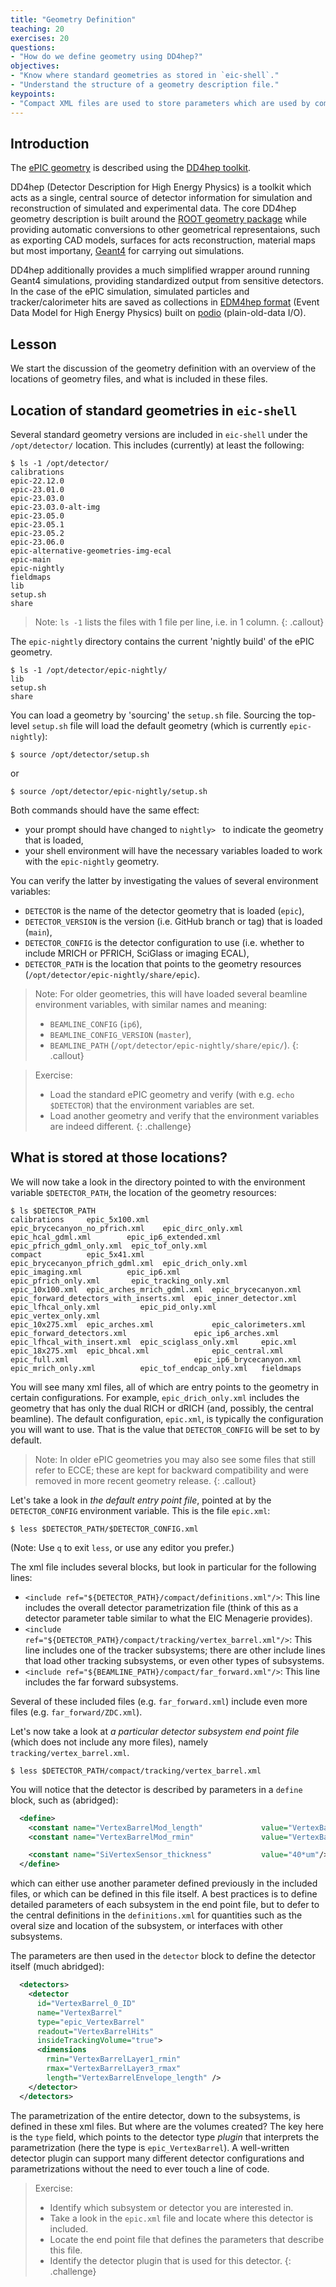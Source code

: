 ```yaml
---
title: "Geometry Definition"
teaching: 20
exercises: 20
questions:
- "How do we define geometry using DD4hep?"
objectives:
- "Know where standard geometries as stored in `eic-shell`."
- "Understand the structure of a geometry description file."
keypoints:
- "Compact XML files are used to store parameters which are used by compiled plugins."
---
```


## Introduction

The [ePIC geometry](https://github.com/eic/epic) is described using the [DD4hep toolkit](https://dd4hep.web.cern.ch/dd4hep/).

DD4hep (Detector Description for High Energy Physics) is a toolkit which acts as a single, central source of detector information for simulation and reconstruction of simulated and experimental data. The core DD4hep geometry description is built around the [ROOT geometry package](https://root.cern/manual/geometry/) while providing automatic conversions to other geometrical representaions, such as exporting CAD models, surfaces for acts reconstruction, material maps but most importany, [Geant4](https://geant4.web.cern.ch/docs/) for carrying out simulations.

DD4hep additionally provides a much simplified wrapper around running Geant4 simulations, providing standardized output from sensitive detectors. In the case of the ePIC simulation, simulated particles and tracker/calorimeter hits are saved as collections in [EDM4hep format](https://github.com/key4hep/EDM4hep) (Event Data Model for High Energy Physics) built on [podio](https://github.com/AIDASoft/podio/blob/master/doc/doc.md) (plain-old-data I/O).

## Lesson

We start the discussion of the geometry definition with an overview of the locations of geometry files, and what is included in these files.

## Location of standard geometries in `eic-shell`

Several standard geometry versions are included in `eic-shell` under the `/opt/detector/` location. This includes (currently) at least the following:
```console
$ ls -1 /opt/detector/
calibrations
epic-22.12.0
epic-23.01.0
epic-23.03.0
epic-23.03.0-alt-img
epic-23.05.0
epic-23.05.1
epic-23.05.2
epic-23.06.0
epic-alternative-geometries-img-ecal
epic-main
epic-nightly
fieldmaps
lib
setup.sh
share
```

> Note: `ls -1` lists the files with 1 file per line, i.e. in 1 column.
{: .callout}

The `epic-nightly` directory contains the current 'nightly build' of the ePIC geometry.
```console
$ ls -1 /opt/detector/epic-nightly/
lib
setup.sh
share
```

You can load a geometry by 'sourcing' the `setup.sh` file. Sourcing the top-level `setup.sh` file will load the default geometry (which is currently `epic-nightly`):
```console
$ source /opt/detector/setup.sh
```
or
```console
$ source /opt/detector/epic-nightly/setup.sh
```
Both commands should have the same effect:
- your prompt should have changed to `nightly> ` to indicate the geometry that is loaded,
- your shell environment will have the necessary variables loaded to work with the `epic-nightly` geometry.

You can verify the latter by investigating the values of several environment variables:
- `DETECTOR` is the name of the detector geometry that is loaded (`epic`),
- `DETECTOR_VERSION` is the version (i.e. GitHub branch or tag) that is loaded (`main`),
- `DETECTOR_CONFIG` is the detector configuration to use (i.e. whether to include MRICH or PFRICH, SciGlass or imaging ECAL),
- `DETECTOR_PATH` is the location that points to the geometry resources (`/opt/detector/epic-nightly/share/epic`).

> Note: For older geometries, this will have loaded several beamline environment variables, with similar names and meaning:
> - `BEAMLINE_CONFIG` (`ip6`),
> - `BEAMLINE_CONFIG_VERSION` (`master`),
> - `BEAMLINE_PATH` (`/opt/detector/epic-nightly/share/epic/`).
{: .callout}

> Exercise:
> - Load the standard ePIC geometry and verify (with e.g. `echo $DETECTOR`) that the environment variables are set.
> - Load another geometry and verify that the environment variables are indeed different.
{: .challenge}

## What is stored at those locations?

We will now take a look in the directory pointed to with the environment variable `$DETECTOR_PATH`, the location of the geometry resources:
```console
$ ls $DETECTOR_PATH
calibrations     epic_5x100.xml              epic_brycecanyon_no_pfrich.xml    epic_dirc_only.xml                       epic_hcal_gdml.xml        epic_ip6_extended.xml        epic_pfrich_gdml_only.xml  epic_tof_only.xml
compact          epic_5x41.xml               epic_brycecanyon_pfrich_gdml.xml  epic_drich_only.xml                      epic_imaging.xml          epic_ip6.xml                 epic_pfrich_only.xml       epic_tracking_only.xml
epic_10x100.xml  epic_arches_mrich_gdml.xml  epic_brycecanyon.xml              epic_forward_detectors_with_inserts.xml  epic_inner_detector.xml   epic_lfhcal_only.xml         epic_pid_only.xml          epic_vertex_only.xml
epic_10x275.xml  epic_arches.xml             epic_calorimeters.xml             epic_forward_detectors.xml               epic_ip6_arches.xml       epic_lfhcal_with_insert.xml  epic_sciglass_only.xml     epic.xml
epic_18x275.xml  epic_bhcal.xml              epic_central.xml                  epic_full.xml                            epic_ip6_brycecanyon.xml  epic_mrich_only.xml          epic_tof_endcap_only.xml   fieldmaps
```
You will see many xml files, all of which are entry points to the geometry in certain configurations. For example, `epic_drich_only.xml` includes the geometry that has only the dual RICH or dRICH (and, possibly, the central beamline). The default configuration, `epic.xml`, is typically the configuration you will want to use. That is the value that `DETECTOR_CONFIG` will be set to by default.

> Note: In older ePIC geometries you may also see some files that still refer to ECCE; these are kept for backward compatibility and were removed in more recent geometry release.
{: .callout}

Let's take a look in *the default entry point file*, pointed at by the `DETECTOR_CONFIG` environment variable. This is the file `epic.xml`:
```console
$ less $DETECTOR_PATH/$DETECTOR_CONFIG.xml
```
(Note: Use `q` to exit `less`, or use any editor you prefer.)

The xml file includes several blocks, but look in particular for the following lines:
- `<include ref="${DETECTOR_PATH}/compact/definitions.xml"/>`: This line includes the overall detector parametrization file (think of this as a detector parameter table similar to what the EIC Menagerie provides).
- `<include ref="${DETECTOR_PATH}/compact/tracking/vertex_barrel.xml"/>`: This line includes one of the tracker subsystems; there are other include lines that load other tracking subsystems, or even other types of subsystems.
- `<include ref="${BEAMLINE_PATH}/compact/far_forward.xml"/>`: This line includes the far forward subsystems.

Several of these included files (e.g. `far_forward.xml`) include even more files (e.g. `far_forward/ZDC.xml`).

Let's now take a look at *a particular detector subsystem end point file* (which does not include any more files), namely `tracking/vertex_barrel.xml`.
```console
$ less $DETECTOR_PATH/compact/tracking/vertex_barrel.xml
```
You will notice that the detector is described by parameters in a `define` block, such as (abridged):
```xml
  <define>
    <constant name="VertexBarrelMod_length"             value="VertexBarrel_length"/>
    <constant name="VertexBarrelMod_rmin"               value="VertexBarrel_rmin"/>

    <constant name="SiVertexSensor_thickness"           value="40*um"/>
  </define>
```
which can either use another parameter defined previously in the included files, or which can be defined in this file itself. A best practices is to define detailed parameters of each subsystem in the end point file, but to defer to the central definitions in the `definitions.xml` for quantities such as the overal size and location of the subsystem, or interfaces with other subsystems.

The parameters are then used in the `detector` block to define the detector itself (much abridged):
```xml
  <detectors>
    <detector
      id="VertexBarrel_0_ID"
      name="VertexBarrel"
      type="epic_VertexBarrel"
      readout="VertexBarrelHits"
      insideTrackingVolume="true">
      <dimensions
        rmin="VertexBarrelLayer1_rmin"
        rmax="VertexBarrelLayer3_rmax"
        length="VertexBarrelEnvelope_length" />
    </detector>
  </detectors>
```

The parametrization of the entire detector, down to the subsystems, is defined in these xml files. But where are the volumes created? The key here is the `type` field, which points to the detector type *plugin* that interprets the parametrization (here the type is `epic_VertexBarrel`). A well-written detector plugin can support many different detector configurations and parametrizations without the need to ever touch a line of code.

> Exercise:
> - Identify which subsystem or detector you are interested in.
> - Take a look in the `epic.xml` file and locate where this detector is included.
> - Locate the end point file that defines the parameters that describe this file.
> - Identify the detector plugin that is used for this detector.
{: .challenge}
